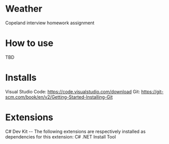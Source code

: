 # Weather
Copeland interview homework assignment

# How to use
TBD

# Installs
Visual Studio Code: https://code.visualstudio.com/download
Git: https://git-scm.com/book/en/v2/Getting-Started-Installing-Git

# Extensions
C# Dev Kit -- The following extensions are respectively installed as dependencies for this extension:
    C#
    .NET Install Tool